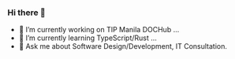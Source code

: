### Hi there 👋




- 🔭 I’m currently working on TIP Manila DOCHub ...
- 🌱 I’m currently learning TypeScript/Rust ...
- 💬 Ask me about Software Design/Development, IT Consultation.


